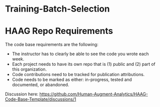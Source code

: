 # Training-Batch-Selection


# HAAG Repo Requirements
The code base requirements are the following:

- The instructor has to clearly be able to see the code you wrote each week.
- Each project needs to have its own repo that is (1) public and (2) part of this organization.
- Code contributions need to be tracked for publication attributions.
- Code needs to be marked as either: in-progress, tested and documented, or abandoned.

Discussion here: https://github.com/Human-Augment-Analytics/HAAG-Code-Base-Template/discussions/1
